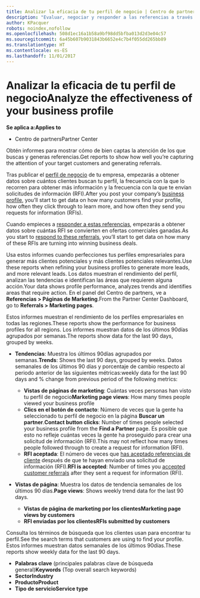 ```yaml
---
title: Analizar la eficacia de tu perfil de negocio | Centro de partners
description: "Evaluar, negociar y responder a las referencias a través del Centro de partners."
author: KPacquer
robots: noindex,nofollow
ms.openlocfilehash: 508d1ec16a1b58a9bf98dd5bfba013d2d3e04c57
ms.sourcegitcommit: 6a45b607b9031843b6652e4c7b4f055dd265bb89
ms.translationtype: HT
ms.contentlocale: es-ES
ms.lasthandoff: 11/01/2017
---
```

# <a name="analyze-the-effectiveness-of-your-business-profile"></a><span data-ttu-id="c4fd0-103">Analizar la eficacia de tu perfil de negocio</span><span class="sxs-lookup"><span data-stu-id="c4fd0-103">Analyze the effectiveness of your business profile</span></span>
<!-- 
https://go.microsoft.com/fwlink/?linkid=849120
-->

**<span data-ttu-id="c4fd0-104">Se aplica a:</span><span class="sxs-lookup"><span data-stu-id="c4fd0-104">Applies to</span></span>**

-  <span data-ttu-id="c4fd0-105">Centro de partners</span><span class="sxs-lookup"><span data-stu-id="c4fd0-105">Partner Center</span></span>

<span data-ttu-id="c4fd0-106">Obtén informes para mostrar cómo de bien captas la atención de los que buscas y generas referencias.</span><span class="sxs-lookup"><span data-stu-id="c4fd0-106">Get reports to show how well you’re capturing the attention of your target customers and generating referrals.</span></span>

<span data-ttu-id="c4fd0-107">Tras publicar el [perfil de negocio](create-a-marketing-profile.md) de tu empresa, empezarás a obtener datos sobre cuántos clientes buscan tu perfil, la frecuencia con la que lo recorren para obtener más información y la frecuencia con la que te envían solicitudes de información (RFI).</span><span class="sxs-lookup"><span data-stu-id="c4fd0-107">After you post your company’s [business profile](create-a-marketing-profile.md), you’ll start to get data on how many customers find your profile, how often they click through to learn more, and how often they send you requests for information (RFIs).</span></span> 

<span data-ttu-id="c4fd0-108">Cuando empieces a [responder a estas referencias](responding-to-referrals.md), empezarás a obtener datos sobre cuántas RFI se convierten en ofertas comerciales ganadas.</span><span class="sxs-lookup"><span data-stu-id="c4fd0-108">As you start to [respond to these referrals](responding-to-referrals.md), you’ll start to get data on how many of these RFIs are turning into winning business deals.</span></span>

<span data-ttu-id="c4fd0-109">Usa estos informes cuando perfecciones tus perfiles empresariales para generar más clientes potenciales y más clientes potenciales relevantes.</span><span class="sxs-lookup"><span data-stu-id="c4fd0-109">Use these reports when refining your business profiles to generate more leads, and more relevant leads.</span></span> <span data-ttu-id="c4fd0-110">Los datos muestran el rendimiento del perfil, analizan las tendencias e identifican las áreas que requieren alguna acción.</span><span class="sxs-lookup"><span data-stu-id="c4fd0-110">Your data shows profile performance, analyzes trends and identifies areas that require action.</span></span> <span data-ttu-id="c4fd0-111">En el panel del Centro de partners, ve a **Referencias > Páginas de Marketing**.</span><span class="sxs-lookup"><span data-stu-id="c4fd0-111">From the Partner Center Dashboard, go to **Referrals > Marketing pages**.</span></span>

<span data-ttu-id="c4fd0-112">Estos informes muestran el rendimiento de los perfiles empresariales en todas las regiones.</span><span class="sxs-lookup"><span data-stu-id="c4fd0-112">These reports show the performance for business profiles for all regions.</span></span> <span data-ttu-id="c4fd0-113">Los informes muestran datos de los últimos 90días agrupados por semanas.</span><span class="sxs-lookup"><span data-stu-id="c4fd0-113">The reports show data for the last 90 days, grouped by weeks.</span></span>

*  <span data-ttu-id="c4fd0-114">**Tendencias**: Muestra los últimos 90días agrupados por semanas.</span><span class="sxs-lookup"><span data-stu-id="c4fd0-114">**Trends**: Shows the last 90 days, grouped by weeks.</span></span> <span data-ttu-id="c4fd0-115">Datos semanales de los últimos 90 días y porcentaje de cambio respecto al periodo anterior de las siguientes métricas:</span><span class="sxs-lookup"><span data-stu-id="c4fd0-115">weekly data for the last 90 days and % change from previous period of the following metrics:</span></span>

   * <span data-ttu-id="c4fd0-116">**Vistas de páginas de marketing**: Cuántas veces personas han visto tu perfil de negocio</span><span class="sxs-lookup"><span data-stu-id="c4fd0-116">**Marketing page views**: How many times people viewed your business profile</span></span>
   * <span data-ttu-id="c4fd0-117">**Clics en el botón de contacto**: Número de veces que la gente ha seleccionado tu perfil de negocio en la página **Buscar un partner**.</span><span class="sxs-lookup"><span data-stu-id="c4fd0-117">**Contact button clicks**: Number of times people selected your business profile from the **Find a Partner** page.</span></span> <span data-ttu-id="c4fd0-118">Es posible que esto no refleje cuántas veces la gente ha proseguido para crear una solicitud de información (RFI).</span><span class="sxs-lookup"><span data-stu-id="c4fd0-118">This may not reflect how many times people followed through to create a request for information (RFI).</span></span>
   * <span data-ttu-id="c4fd0-119">**RFI aceptada**: El número de veces que [has aceptado referencias de cliente](responding-to-referrals.md) después de que te hayan enviado una solicitud de información (RFI).</span><span class="sxs-lookup"><span data-stu-id="c4fd0-119">**RFI is accepted**: Number of times you [accepted customer referrals](responding-to-referrals.md) after they sent a request for information (RFI).</span></span>


*  <span data-ttu-id="c4fd0-120">**Vistas de página**: Muestra los datos de tendencia semanales de los últimos 90 días.</span><span class="sxs-lookup"><span data-stu-id="c4fd0-120">**Page views**: Shows weekly trend data for the last 90 days.</span></span>
   *  **<span data-ttu-id="c4fd0-121">Vistas de página de marketing por los clientes</span><span class="sxs-lookup"><span data-stu-id="c4fd0-121">Marketing page views by customers</span></span>**
   *  **<span data-ttu-id="c4fd0-122">RFI enviadas por los clientes</span><span class="sxs-lookup"><span data-stu-id="c4fd0-122">RFIs submitted by customers</span></span>**

<span data-ttu-id="c4fd0-123">Consulta los términos de búsqueda que los clientes usan para encontrar tu perfil.</span><span class="sxs-lookup"><span data-stu-id="c4fd0-123">See the search terms that customers are using to find your profile.</span></span> <span data-ttu-id="c4fd0-124">Estos informes muestran datos semanales de los últimos 90días.</span><span class="sxs-lookup"><span data-stu-id="c4fd0-124">These reports show weekly data for the last 90 days.</span></span>

*  <span data-ttu-id="c4fd0-125">**Palabras clave** (principales palabras clave de búsqueda general)</span><span class="sxs-lookup"><span data-stu-id="c4fd0-125">**Keywords** (Top overall search keywords)</span></span> 
*  **<span data-ttu-id="c4fd0-126">Sector</span><span class="sxs-lookup"><span data-stu-id="c4fd0-126">Industry</span></span>**
*  **<span data-ttu-id="c4fd0-127">Producto</span><span class="sxs-lookup"><span data-stu-id="c4fd0-127">Product</span></span>**
*  **<span data-ttu-id="c4fd0-128">Tipo de servicio</span><span class="sxs-lookup"><span data-stu-id="c4fd0-128">Service type</span></span>**

